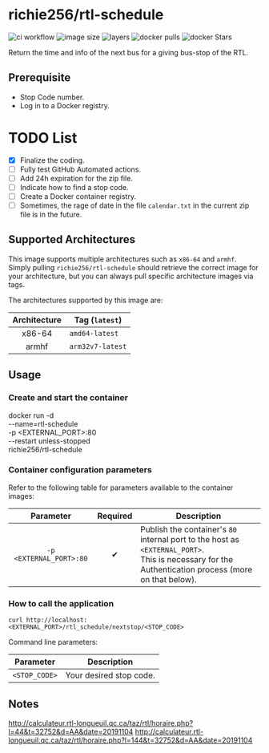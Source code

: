 # richie256/rtl-schedule

![ci workflow](https://github.com/richie256/rtl-schedule/workflows/Docker%20Images%20CI/badge.svg)
![image size](https://img.shields.io/microbadger/image-size/richie256/rtl-schedule.svg)
![layers](https://img.shields.io/microbadger/layers/richie256/rtl-schedule.svg)
![docker pulls](https://img.shields.io/docker/pulls/richie256/rtl-schedule.svg)
![docker Stars](https://img.shields.io/docker/stars/richie256/rtl-schedule.svg)

Return the time and info of the next bus for a giving bus-stop of the RTL.

## Prerequisite

- Stop Code number.
- Log in to a Docker registry.

# TODO List

- [x] Finalize the coding.
- [ ] Fully test GitHub Automated actions.
- [ ] Add 24h expiration for the zip file.
- [ ] Indicate how to find a stop code.
- [ ] Create a Docker container registry.
- [ ] Sometimes, the rage of date in the file `calendar.txt` in the current zip file is in the future.

## Supported Architectures

This image supports multiple architectures such as `x86-64` and `armhf`. Simply pulling `richie256/rtl-schedule` should retrieve the correct image for your architecture, but you can always pull specific architecture images via tags.

The architectures supported by this image are:

| Architecture | Tag (`latest`) |
| :----: | --- |
| x86-64 | `amd64-latest` |
| armhf | `arm32v7-latest` |

## Usage

### Create and start the container

docker run -d \
    --name=rtl-schedule \
    -p <EXTERNAL_PORT>:80 \
    --restart unless-stopped \
    richie256/rtl-schedule

### Container configuration parameters

Refer to the following table for parameters available to the container images:

| Parameter | Required | Description |
| :----: | --- | --- |
| `-p <EXTERNAL_PORT>:80` | <div align="center">✔</div> | Publish the container's `80` internal port to the host as `<EXTERNAL_PORT>`.<br>This is necessary for the Authentication process (more on that below). |

### How to call the application

`curl http://localhost:<EXTERNAL_PORT>/rtl_schedule/nextstop/<STOP_CODE>`

Command line parameters:

| Parameter | Description |
| :----: | --- |
| `<STOP_CODE>` | Your desired stop code.


## Notes

http://calculateur.rtl-longueuil.qc.ca/taz/rtl/horaire.php?l=44&t=32752&d=AA&date=20191104
http://calculateur.rtl-longueuil.qc.ca/taz/rtl/horaire.php?l=144&t=32752&d=AA&date=20191104

